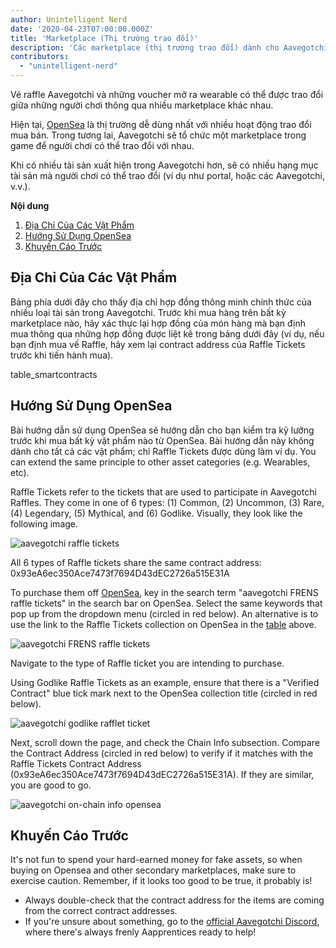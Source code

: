 ```yaml
---
author: Unintelligent Nerd
date: '2020-04-23T07:00:00.000Z'
title: 'Marketplace (Thị trường trao đổi)'
description: 'Các marketplace (thị trường trao đổi) dành cho Aavegotchi'
contributors:
  - "unintelligent-nerd"
---
```


Vé raffle Aavegotchi và những voucher mở ra wearable có thể được trao đổi giữa những người chơi thông qua nhiều marketplace khác nhau.

Hiện tại, [OpenSea](https://opensea.io/) là thị trường dễ dùng nhất với nhiều hoạt động trao đổi mua bán. Trong tương lai, Aavegotchi sẽ tổ chức một marketplace trong game để người chơi có thể trao đổi với nhau.

Khi có nhiều tài sản xuất hiện trong Aavegotchi hơn, sẽ có nhiều hạng mục tài sản mà người chơi có thể trao đổi (ví dụ như portal, hoặc các Aavegotchi, v.v.).

<div class="contentsBox">

**Nội dung**

<ol>
<li><a href=#collection-addresses>Địa Chỉ Của Các Vật Phẩm</a></li>
<li><a href=#opensea-tutorial>Hướng Sử Dụng OpenSea</a></li>
<li><a href=#precautions>Khuyến Cáo Trước</a></li>
</ol>

</div>

## Địa Chỉ Của Các Vật Phẩm

Bảng phía dưới đây cho thấy địa chỉ hợp đồng thông minh chính thức của nhiều loại tài sản trong Aavegotchi. Trước khi mua hàng trên bất kỳ marketplace nào, hãy xác thực lại hợp đồng của món hàng mà bạn định mua thông qua những hợp đồng được liệt kê trong bảng dưới đây (ví dụ, nếu bạn định mua vế Raffle, hãy xem lại contract address của Raffle Tickets trước khi tiến hành mua).

table_smartcontracts

## Hướng Sử Dụng OpenSea

Bài hướng dẫn sử dụng OpenSea sẽ hướng dẫn cho bạn kiểm tra kỹ lưỡng trước khi mua bất kỳ vật phẩm nào từ OpenSea. Bài hướng dẫn này không dành cho tất cả các vật phẩm; chỉ Raffle Tickets được dùng làm ví dụ. You can extend the same principle to other asset categories (e.g. Wearables, etc).

Raffle Tickets refer to the tickets that are used to participate in Aavegotchi Raffles. They come in one of 6 types: (1) Common, (2) Uncommon, (3) Rare, (4) Legendary, (5) Mythical, and (6) Godlike. Visually, they look like the following image.

<img src = "/marketplace/aavegotchi-raffle-tix.png" alt = "aavegotchi raffle tickets" class="bodyImage" />

All 6 types of Raffle tickets share the same contract address: 0x93eA6ec350Ace7473f7694D43dEC2726a515E31A

To purchase them off [OpenSea](https://opensea.io/), key in the search term "aavegotchi FRENS raffle tickets" in the search bar on OpenSea. Select the same keywords that pop up from the dropdown menu (circled in red below). An alternative is to use the link to the Raffle Tickets collection on OpenSea in the [table](/posts/marketplace#collection-addresses) above.

<img src = "/marketplace/aavegotchi-frens-raffle-tickets-opensea.png" alt = "aavegotchi FRENS raffle tickets" class="bodyImage" />

Navigate to the type of Raffle ticket you are intending to purchase.

Using Godlike Raffle Tickets as an example, ensure that there is a "Verified Contract" blue tick mark next to the OpenSea collection title (circled in red below).

<img src ="/marketplace/aavegotchi-godlike-raffle-ticket.png" alt= "aavegotchi godlike rafflet ticket" class="bodyImage" />

Next, scroll down the page, and check the Chain Info subsection. Compare the Contract Address (circled in red below) to verify if it matches with the Raffle Tickets Contract Address (0x93eA6ec350Ace7473f7694D43dEC2726a515E31A). If they are similar, you are good to go.

<img src = "/marketplace/aavegotchi-chain-info.png" alt = "aavegotchi on-chain info opensea" class="bodyImage" />


## Khuyến Cáo Trước

It's not fun to spend your hard-earned money for fake assets, so when buying on Opensea and other secondary marketplaces, make sure to exercise caution. Remember, if it looks too good to be true, it probably is!

* Always double-check that the contract address for the items are coming from the correct contract addresses.
* If you're unsure about something, go to the [official Aavegotchi Discord](https://discord.com/invite/NPwnWB6), where there's always frenly Aapprentices ready to help!
